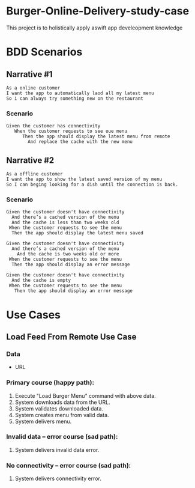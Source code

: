 # Burger-Online-Delivery-study-case
This project is to holistically apply aswift app develeopment knowledge

# BDD Scenarios

## Narrative #1

```
As a online customer
I want the app to automatically laod all my latest menu
So i can always try something new on the restaurant
```

### Scenario 
```
Given the customer has connectivity
   When the customer requests to see oue menu
      Then the app should display the latest menu from remote
        And replace the cache with the new menu    
```

## Narrative #2

```
As a offline customer
I want the app to show the latest saved version of my menu
So I can beging looking for a dish until the connection is back.
```

### Scenario 
```
Given the customer doesn't have connectivity
  And there’s a cached version of the menu
  And the cache is less than two weeks old
 When the customer requests to see the menu
  Then the app should display the latest menu saved

Given the customer doesn't have connectivity
  And there’s a cached version of the menu
    And the cache is two weeks old or more
 When the customer requests to see the menu
  Then the app should display an error message

Given the customer doesn't have connectivity
  And the cache is empty
 When the customer requests to see the menu
   Then the app should display an error message 
```

# Use Cases

## Load Feed From Remote Use Case

### Data
   * URL
   
### Primary course (happy path):
   1. Execute "Load Burger Menu" command with above data.
   1. System downloads data from the URL.
   1. System validates downloaded data.
   1. System creates menu from valid data.
   1. System delivers menu.

### Invalid data – error course (sad path):
   1. System delivers invalid data error.

### No connectivity – error course (sad path):
   1. System delivers connectivity error.
  
